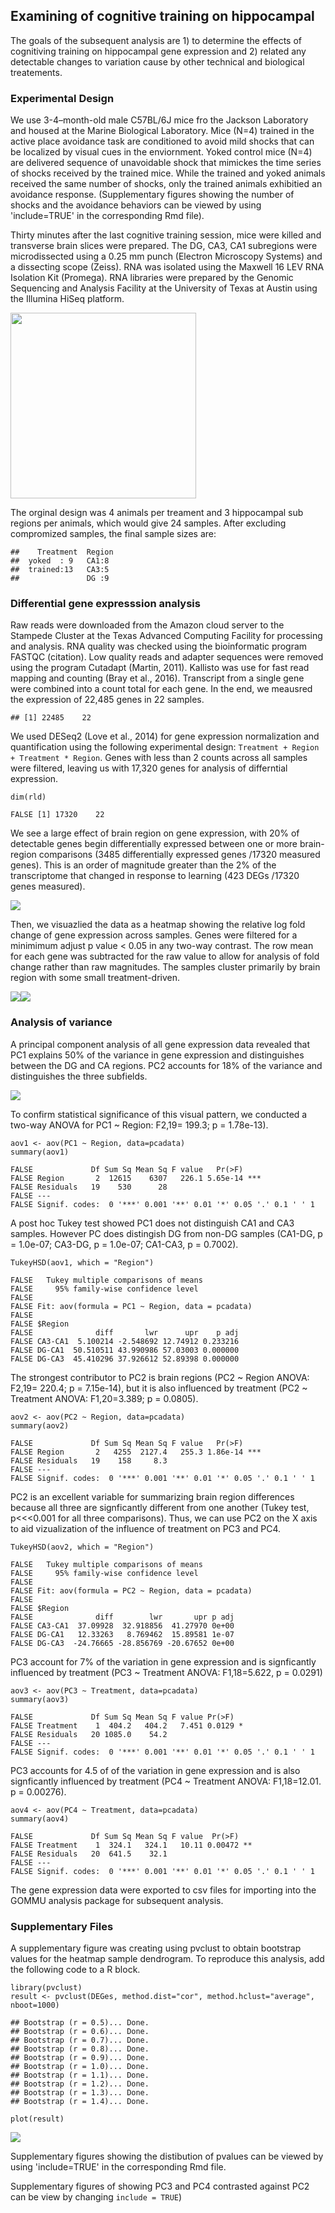 Examining of cognitive training on hippocampal
----------------------------------------------

The goals of the subsequent analysis are 1) to determine the effects of
cognitiving training on hippocampal gene expression and 2) related any
detectable changes to variation cause by other technical and biological
treatements.

### Experimental Design

We use 3-4–month-old male C57BL/6J mice fro the Jackson Laboratory and
housed at the Marine Biological Laboratory. Mice (N=4) trained in the
active place avoidance task are conditioned to avoid mild shocks that
can be localized by visual cues in the enviornment. Yoked control mice
(N=4) are delivered sequence of unavoidable shock that mimickes the time
series of shocks received by the trained mice. While the trained and
yoked animals received the same number of shocks, only the trained
animals exhibitied an avoidance response. (Supplementary figures showing
the number of shocks and the avoidance behaviors can be viewed by using
'include=TRUE' in the corresponding Rmd file).

Thirty minutes after the last cognitive training session, mice were
killed and transverse brain slices were prepared. The DG, CA3, CA1
subregions were microdissected using a 0.25 mm punch (Electron
Microscopy Systems) and a dissecting scope (Zeiss). RNA was isolated
using the Maxwell 16 LEV RNA Isolation Kit (Promega). RNA libraries were
prepared by the Genomic Sequencing and Analysis Facility at the
University of Texas at Austin using the Illumina HiSeq platform.

<img src="../figures/03_cognitiontest/03_biologicalsamples-01.png" width="297" />

The orginal design was 4 animals per treament and 3 hippocampal sub
regions per animals, which would give 24 samples. After excluding
compromized samples, the final sample sizes are:

    ##    Treatment  Region 
    ##  yoked  : 9   CA1:8  
    ##  trained:13   CA3:5  
    ##               DG :9

### Differential gene expresssion analysis

Raw reads were downloaded from the Amazon cloud server to the Stampede
Cluster at the Texas Advanced Computing Facility for processing and
analysis. RNA quality was checked using the bioinformatic program FASTQC
(citation). Low quality reads and adapter sequences were removed using
the program Cutadapt (Martin, 2011). Kallisto was use for fast read
mapping and counting (Bray et al., 2016). Transcript from a single gene
were combined into a count total for each gene. In the end, we meausred
the expression of 22,485 genes in 22 samples.

    ## [1] 22485    22

We used DESeq2 (Love et al., 2014) for gene expression normalization and
quantification using the following experimental design:
`Treatment + Region + Treatment * Region`. Genes with less than 2 counts
across all samples were filtered, leaving us with 17,320 genes for
analysis of differntial expression.

    dim(rld)

    FALSE [1] 17320    22

We see a large effect of brain region on gene expression, with 20% of
detectable genes begin differentially expressed between one or more
brain-region comparisons (3485 differentially expressed genes /17320
measured genes). This is an order of magnitude greater than the 2% of
the transcriptome that changed in response to learning (423 DEGs /17320
genes measured).

![](../figures/03_cognitiontest/VennDiagramPadj-1.png)

Then, we visuazlied the data as a heatmap showing the relative log fold
change of gene expression across samples. Genes were filtered for a
minimimum adjust p value &lt; 0.05 in any two-way contrast. The row mean
for each gene was subtracted for the raw value to allow for analysis of
fold change rather than raw magnitudes. The samples cluster primarily by
brain region with some small treatment-driven.

![](../figures/03_cognitiontest/HeatmapPadj-1.png)![](../figures/03_cognitiontest/HeatmapPadj-2.png)

### Analysis of variance

A principal component analysis of all gene expression data revealed that
PC1 explains 50% of the variance in gene expression and distinguishes
between the DG and CA regions. PC2 accounts for 18% of the variance and
distinguishes the three subfields.

![](../figures/03_cognitiontest/PCA21-1.png)

To confirm statistical significance of this visual pattern, we conducted
a two-way ANOVA for PC1 ~ Region: F2,19= 199.3; p = 1.78e-13).

    aov1 <- aov(PC1 ~ Region, data=pcadata)
    summary(aov1) 

    FALSE             Df Sum Sq Mean Sq F value   Pr(>F)    
    FALSE Region       2  12615    6307   226.1 5.65e-14 ***
    FALSE Residuals   19    530      28                     
    FALSE ---
    FALSE Signif. codes:  0 '***' 0.001 '**' 0.01 '*' 0.05 '.' 0.1 ' ' 1

A post hoc Tukey test showed PC1 does not distinguish CA1 and CA3
samples. However PC does distingish DG from non-DG samples (CA1-DG, p =
1.0e-07; CA3-DG, p = 1.0e-07; CA1-CA3, p = 0.7002).

    TukeyHSD(aov1, which = "Region")

    FALSE   Tukey multiple comparisons of means
    FALSE     95% family-wise confidence level
    FALSE 
    FALSE Fit: aov(formula = PC1 ~ Region, data = pcadata)
    FALSE 
    FALSE $Region
    FALSE              diff       lwr      upr    p adj
    FALSE CA3-CA1  5.100214 -2.548692 12.74912 0.233216
    FALSE DG-CA1  50.510511 43.990986 57.03003 0.000000
    FALSE DG-CA3  45.410296 37.926612 52.89398 0.000000

The strongest contributor to PC2 is brain regions (PC2 ~ Region ANOVA:
F2,19= 220.4; p = 7.15e-14), but it is also influenced by treatment (PC2
~ Treatment ANOVA: F1,20=3.389; p = 0.0805).

    aov2 <- aov(PC2 ~ Region, data=pcadata)
    summary(aov2) 

    FALSE             Df Sum Sq Mean Sq F value   Pr(>F)    
    FALSE Region       2   4255  2127.4   255.3 1.86e-14 ***
    FALSE Residuals   19    158     8.3                     
    FALSE ---
    FALSE Signif. codes:  0 '***' 0.001 '**' 0.01 '*' 0.05 '.' 0.1 ' ' 1

PC2 is an excellent variable for summarizing brain region differences
because all three are signficantly different from one another (Tukey
test, p&lt;&lt;&lt;0.001 for all three comparisons). Thus, we can use
PC2 on the X axis to aid vizualization of the influence of treatment on
PC3 and PC4.

    TukeyHSD(aov2, which = "Region") 

    FALSE   Tukey multiple comparisons of means
    FALSE     95% family-wise confidence level
    FALSE 
    FALSE Fit: aov(formula = PC2 ~ Region, data = pcadata)
    FALSE 
    FALSE $Region
    FALSE              diff        lwr       upr p adj
    FALSE CA3-CA1  37.09928  32.918856  41.27970 0e+00
    FALSE DG-CA1   12.33263   8.769462  15.89581 1e-07
    FALSE DG-CA3  -24.76665 -28.856769 -20.67652 0e+00

PC3 account for 7% of the variation in gene expression and is
signficantly influenced by treatment (PC3 ~ Treatment ANOVA:
F1,18=5.622, p = 0.0291)

    aov3 <- aov(PC3 ~ Treatment, data=pcadata)
    summary(aov3) 

    FALSE             Df Sum Sq Mean Sq F value Pr(>F)  
    FALSE Treatment    1  404.2   404.2   7.451 0.0129 *
    FALSE Residuals   20 1085.0    54.2                 
    FALSE ---
    FALSE Signif. codes:  0 '***' 0.001 '**' 0.01 '*' 0.05 '.' 0.1 ' ' 1

PC3 accounts for 4.5 of of the variation in gene expression and is also
signficantly influenced by treatment (PC4 ~ Treatment ANOVA:
F1,18=12.01. p = 0.00276).

    aov4 <- aov(PC4 ~ Treatment, data=pcadata)
    summary(aov4) 

    FALSE             Df Sum Sq Mean Sq F value  Pr(>F)   
    FALSE Treatment    1  324.1   324.1   10.11 0.00472 **
    FALSE Residuals   20  641.5    32.1                   
    FALSE ---
    FALSE Signif. codes:  0 '***' 0.001 '**' 0.01 '*' 0.05 '.' 0.1 ' ' 1

The gene expression data were exported to csv files for importing into
the GOMMU analysis package for subsequent analysis.

### Supplementary Files

A supplementary figure was creating using pvclust to obtain bootstrap
values for the heatmap sample dendrogram. To reproduce this analysis,
add the following code to a R block.

    library(pvclust)
    result <- pvclust(DEGes, method.dist="cor", method.hclust="average", nboot=1000)

    ## Bootstrap (r = 0.5)... Done.
    ## Bootstrap (r = 0.6)... Done.
    ## Bootstrap (r = 0.7)... Done.
    ## Bootstrap (r = 0.8)... Done.
    ## Bootstrap (r = 0.9)... Done.
    ## Bootstrap (r = 1.0)... Done.
    ## Bootstrap (r = 1.1)... Done.
    ## Bootstrap (r = 1.2)... Done.
    ## Bootstrap (r = 1.3)... Done.
    ## Bootstrap (r = 1.4)... Done.

    plot(result)

![](../figures/03_cognitiontest/pvclust-1.png)

Supplementary figures showing the distibution of pvalues can be viewed
by using 'include=TRUE' in the corresponding Rmd file.

Supplementary figures of showing PC3 and PC4 contrasted against PC2 can
be view by changing `include = TRUE`)
